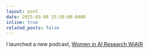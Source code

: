 ```yaml
---
layout: post
date: 2025-03-08 15:59:00-0400
inline: true
related_posts: false
---
```


I launched a new podcast, [Women in AI Research WiAIR](https://www.youtube.com/@WomeninAIResearch)
